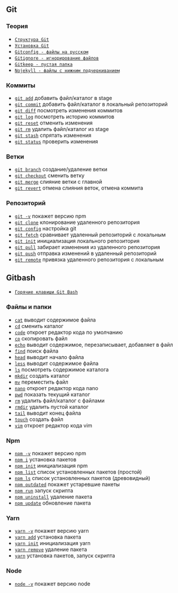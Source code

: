 ## Git

### Теория

- [`Структура Git`](<./Git/Структура Git.md>)
- [`Установка Git`](<./Git/Установка Git.md>)
- [`Gitconfig - файлы на русском`](<./Git/Gitconfig - файлы на русском.md>)
- [`Gitignore - игнорирование файлов`](<./Git/Gitignore - игнорирование файлов.md>)
- [`Gitkeep - пустая папка`](<./Git/Gitkeep - пустая папка.md>)
- [`Nojekyll - файлы с нижним подчеркиванием`](<./Git/Nojekyll - файлы с нижним подчеркиванием.md>)

### Коммиты

- [`git add`](<./Git/git add.md>) добавить файл/каталог в stage
- [`git commit`](<./Git/git commit.md>) добавить файл/каталог в локальный репозиторий
- [`git diff`](<./Git/git diff.md>) посмотреть изменения коммитов
- [`git log`](<./Git/git log.md>) посмотреть историю коммитов
- [`git reset`](<./Git/git reset.md>) отменить изменения
- [`git rm`](<./Git/git rm.md>) удалить файл/каталог из stage
- [`git stash`](<./Git/git stash.md>) спрятать изменения
- [`git status`](<./Git/git status.md>) проверить изменения

### Ветки

- [`git branch`](<./Git/git branch.md>) создание/удаление ветки
- [`git checkout`](<./Git/git checkout.md>) сменить ветку
- [`git merge`](<./Git/git merge.md>) слияние ветки с главной
- [`git revert`](<./Git/git revert.md>) отмена слияния веток, отмена коммита

### Репозиторий

- [`git -v`](<./Git/git -v.md>) покажет версию npm
- [`git clone`](<./Git/git clone.md>) клонирование удаленного репозитория
- [`git config`](<./Git/git config.md>) настройка git
- [`git fetch`](<./Git/git fetch.md>) сравнивает удаленный репозиторий с локальным
- [`git init`](<./Git/git init.md>) инициализация локального репозитория
- [`git pull`](<./Git/git pull.md>) забирает изменения из удаленного репозитория
- [`git push`](<./Git/git push.md>) отправка изменений в удаленный репозиторий
- [`git remote`](<./Git/git remote.md>) привязка удаленного репозитория с локальным

## Gitbash

- [`Горячие клавиши Git Bash`](<./Gitbash/Горячие клавиши Git Bash.md>)

### Файлы и папки

- [`cat`](./Gitbash/cat.md) выводит содержимое файла
- [`cd`](./Gitbash/cd.md) сменить каталог
- [`code`](./Gitbash/code.md) откроет редактор кода по умолчанию
- [`cp`](./Gitbash/cp.md) скопировать файл
- [`echo`](./Gitbash/echo.md) выводит содержимое, перезаписывает, добавляет в файл
- [`find`](./Gitbash/find.md) поиск файла
- [`head`](./Gitbash/head.md) выводит начало файла
- [`less`](./Gitbash/less.md) выводит содержимое файла
- [`ls`](./Gitbash/ls.md) посмотреть содержимое каталога
- [`mkdir`](./Gitbash/mkdir.md) создать каталог
- [`mv`](./Gitbash/mv.md) переместить файл
- [`nano`](./Gitbash/nano.md) откроет редактор кода nano
- [`pwd`](./Gitbash/pwd.md) показать текущий каталог
- [`rm`](./Gitbash/rm.md) удалить файл/каталог с файлами
- [`rmdir`](./Gitbash/rmdir.md) удалить пустой каталог
- [`tail`](./Gitbash/tail.md) выводит конец файла
- [`touch`](./Gitbash/touch.md) создать файл
- [`vim`](./Gitbash/vim.md) откроет редактор кода vim

### Npm

- [`npm -v`](<./Gitbash/npm -v.md>) покажет версию npm
- [`npm i`](<./Gitbash/npm i.md>) установка пакетов
- [`npm init`](<./Gitbash/npm init.md>) инициализация npm
- [`npm list`](<./Gitbash/npm list.md>) список установленных пакетов (простой)
- [`npm ls`](<./Gitbash/npm ls.md>) список установленных пакетов (древовидный)
- [`npm outdated`](<./Gitbash/npm outdated.md>) покажет устаревшие пакеты
- [`npm run`](<./Gitbash/npm run.md>) запуск скрипта
- [`npm uninstall`](<./Gitbash/npm uninstall.md>) удаление пакета
- [`npm update`](<./Gitbash/npm update.md>) обновление пакета

### Yarn

- [`yarn -v`](<./Gitbash/yarn -v.md>) покажет версию yarn
- [`yarn add`](<./Gitbash/yarn add.md>) установка пакета
- [`yarn init`](<./Gitbash/yarn init.md>) инициализация yarn
- [`yarn remove`](<./Gitbash/yarn remove.md>) удаление пакета
- [`yarn`](./Gitbash/yarn.md) установка пакетов, запуск скрипта

### Node

- [`node -v`](<./Gitbash/node -v.md>) покажет версию node

<style>
  * {
    user-select: none;    
  }
</style>
